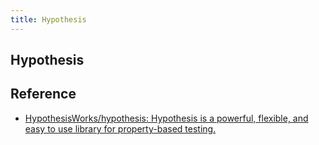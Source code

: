 ```yaml
---
title: Hypothesis
---
```


## Hypothesis


## Reference
- [HypothesisWorks/hypothesis: Hypothesis is a powerful, flexible, and easy to use library for property\-based testing\.](https://github.com/HypothesisWorks/hypothesis)

